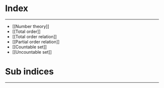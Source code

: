 # Index
---
- [[Number theory]]
- [[Total order]]
- [[Total order relation]]
- [[Partial order relation]]
- [[Countable set]]
- [[Uncountable set]]

# Sub indices
---
